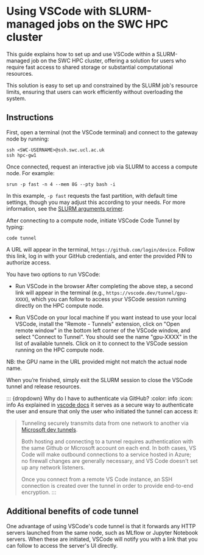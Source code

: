# Using VSCode with SLURM-managed jobs on the SWC HPC cluster

This guide explains how to set up and use VSCode within a SLURM-managed job on the SWC HPC cluster, offering a solution for users who require fast access to shared storage or substantial computational resources.

This solution is easy to set up and constrained by the SLURM job's resource limits, ensuring that users can work efficiently without overloading the system.


## Instructions

First, open a terminal (not the VSCode terminal) and connect to the gateway node by running:

```{code-block} console
ssh <SWC-USERNAME>@ssh.swc.ucl.ac.uk
ssh hpc-gw1
```

Once connected, request an interactive job via SLURM to access a compute node. For example:

```{code-block} console
srun -p fast -n 4 --mem 8G --pty bash -i
```

In this example, `-p fast` requests the fast partition, with default time settings, though you may adjust this according to your needs. For more information, see the [SLURM arguments primer](https://howto.neuroinformatics.dev/programming/SLURM-arguments.html).

After connecting to a compute node, initiate VSCode Code Tunnel by typing:

```{code-block} console
code tunnel
```

A URL will appear in the terminal, `https://github.com/login/device`. 
Follow this link, log in with your GitHub credentials, and enter the provided PIN to authorize access. 

You have two options to run VSCode:

-  Run VSCode in the browser
    After completing the above step, a second link will appear in the terminal (e.g., `https://vscode.dev/tunnel/gpu-XXXX`), which you can follow to access your VSCode session running directly on the HPC compute node. 

- Run VSCode on your local machine
    If you want instead to use your local VSCode, install the "Remote - Tunnels" extension, click on "Open remote window" in the bottom left corner of the VSCode window, and select "Connect to Tunnel". You should see the name "gpu-XXXX" in the list of available tunnels. Click on it to connect to the VSCode session running on the HPC compute node.

NB: the GPU name in the URL provided might not match the actual node name. 

When you’re finished, simply exit the SLURM session to close the VSCode tunnel and release resources.

::: {dropdown} Why do I have to authenticate via GitHub?
:color: info
:icon: info
As explained in [vscode docs](https://code.visualstudio.com/docs/remote/tunnels#:~:text=When%20opening%20a%20vscode.,right%20set%20of%20remote%20machines.) it serves as a secure way to authenticate the user and ensure that only the user who initiated the tunnel can access it:
> Tunneling securely transmits data from one network to another via [Microsoft dev tunnels](https://learn.microsoft.com/azure/developer/dev-tunnels/overview).
>
> Both hosting and connecting to a tunnel requires authentication with the same Github or Microsoft account on each end. In both cases, VS Code will make outbound connections to a service hosted in Azure; no firewall changes are generally necessary, and VS Code doesn't set up any network listeners.
>
>Once you connect from a remote VS Code instance, an SSH connection is created over the tunnel in order to provide end-to-end encryption.
:::

## Additional benefits of code tunnel

One advantage of using VSCode's code tunnel is that it forwards any HTTP servers launched from the same node, such as MLflow or Jupyter Notebook servers. When these are initiated, VSCode will notify you with a link that you can follow to access the server's UI directly.
